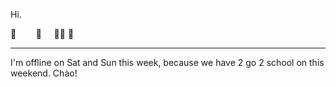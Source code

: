 Hi.

🌵&nbsp;&nbsp;&nbsp;&nbsp;&nbsp;&nbsp;&nbsp;&nbsp;🌵&nbsp;&nbsp;&nbsp;&nbsp;&nbsp;🌵🌵  🦖


------------

I'm offline on Sat and Sun this week, because we have 2 go 2 school on this weekend.
Chào!
